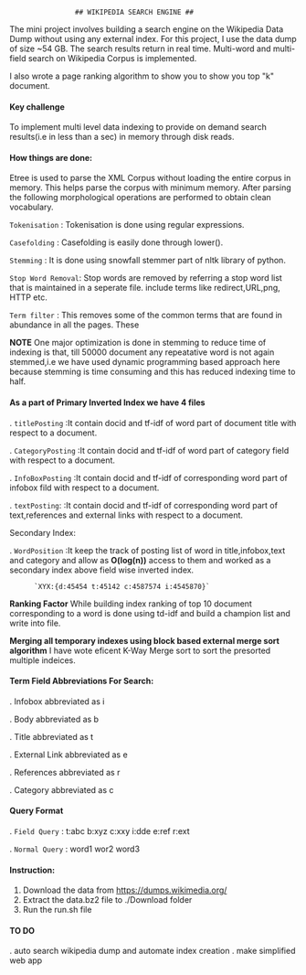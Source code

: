 					## WIKIPEDIA SEARCH ENGINE ##

The mini project involves building a search engine on the Wikipedia Data Dump without using any external index. For this project, I use the data dump of size ~54 GB. The search results return in real time. Multi-word and multi-field search on Wikipedia Corpus is implemented.

I also wrote a page ranking algorithm to show you to show you top "k" document.

#### Key challenge

To implement multi level data indexing to provide on demand search results(i.e in less than a sec) in memory through disk reads.

#### How things are done:

Etree is used to parse the XML Corpus without loading the entire corpus in memory. This helps parse the corpus with minimum memory. After parsing the following morphological operations are performed to obtain clean vocabulary.

`Tokenisation`	   : Tokenisation is done using regular expressions.

`Casefolding` 	   : Casefolding is easily done through lower().

`Stemming`    	   : It is done using snowfall stemmer part of nltk library of python.

`Stop Word Removal`: Stop words are removed by referring a stop word list that is maintained in a seperate file.
include terms like redirect,URL,png, HTTP etc.

`Term filter`      : This removes some of the common terms that are found in abundance in all the pages. These 

**NOTE** One major optimization is done in stemming to reduce time of indexing is that, till 50000 document any repeatative word is not again stemmed,i.e we have used dynamic programming based approach here because stemming is time consuming and this has reduced indexing time to half.

#### As a part of Primary Inverted Index we have 4 files

. `titlePosting`    :It contain docid and tf-idf of word part of document title with respect to a document.

. `CategoryPosting` :It contain docid and tf-idf of word part of category field with respect to a document.

. `InfoBoxPosting`  :It contain docid and tf-idf of corresponding word part of infobox fild with respect to a document.

. `textPosting`:    :It contain docid and tf-idf of corresponding word part of text,references and external links with respect to a document.

Secondary Index:

. `WordPosition`    :It keep the track of posting list of word in title,infobox,text and category and allow as **O(log(n))** access to them and 			   worked as a secondary index above field wise inverted index.

		  `XYX:{d:45454 t:45142 c:4587574 i:4545870}`

**Ranking Factor**
While building index ranking of top 10 document corresponding to a word is done using td-idf and build a champion list and write into file.

**Merging all temporary indexes using block based external merge sort algorithm**
I have wote eficent K-Way Merge sort to sort the presorted multiple indeices.

#### Term Field Abbreviations For Search:

. Infobox abbreviated as i

. Body abbreviated as b

. Title abbreviated as t

. External Link abbreviated as e

. References abbreviated as r 

. Category abbreviated as c


#### Query Format

. `Field Query`  : t:abc b:xyz c:xxy i:dde e:ref r:ext

. `Normal Query` : word1 wor2 word3

#### Instruction:
1. Download the data from https://dumps.wikimedia.org/
2. Extract the data.bz2 file to ./Download folder
3. Run the run.sh file



#### TO DO

. auto search wikipedia dump and automate index creation 
. make simplified web app
